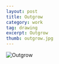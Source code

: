 ```yaml
---
layout: post
title: Outgrow
category: work
tag: drawing
excerpt: Outgrow
thumb: outgrow.jpg
---
```


<p><img src="{{ site.file }}/outgrow.jpg" alt="Outgrow"></p>